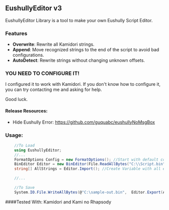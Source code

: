 ## EushullyEditor v3
EushullyEditor Library is a tool to make your own Eushully Script Editor.

### Features
- **Overwrite**: Rewrite all Kamidori strings.
- **Append**: Move recognized strings to the end of the script to avoid bad configurations.
- **AutoDetect**: Rewrite strings without changing unknown offsets.

### YOU NEED TO CONFIGURE IT!
I configured it to work with Kamidori. If you don't know how to configure it, you can try
contacting me and asking for help.

Good luck.

#### Release Resources:
- Hide Eushully Error: https://github.com/guquabc/eushullyNoMsgBox


### Usage:

```csharp
    //To Load
    using EushullyEditor;
    //...
    FormatOptions Config = new FormatOptions(); //Start with default config
    BinEditor Editor = new BinEditor(File.ReadAllBytes("C:\\Script.bin"));
    string[] AllStrings = Editor.Import(); //Create Variable with all entries
    
    //...
    
    //To Save	
    System.IO.File.WriteAllBytes(@"C:\sample-out.bin",  Editor.Export(AllStrings));
```

####Tested With: Kamidori and Kami no Rhapsody
